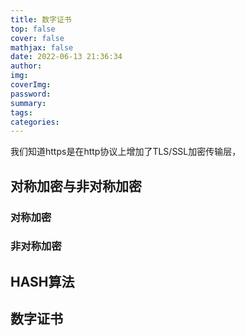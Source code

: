 ```yaml
---
title: 数字证书
top: false
cover: false
mathjax: false
date: 2022-06-13 21:36:34
author:
img:
coverImg:
password:
summary:
tags:
categories:
---
```


我们知道https是在http协议上增加了TLS/SSL加密传输层，

## 对称加密与非对称加密

### 对称加密

### 非对称加密

## HASH算法

## 数字证书